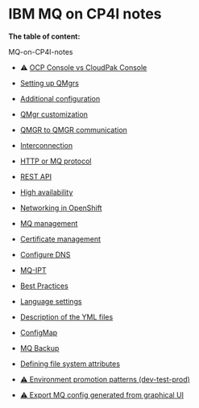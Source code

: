 
# IBM MQ on CP4I notes


**The table of content:**


MQ-on-CP4I-notes

- ⚠️ [OCP Console vs CloudPak Console](topics/ocp-console-vs-cp-console)

- [Setting up QMgrs](topics/setting-up-qmgrs)

- [Additional configuration](topics/additional-configuration)

- [QMgr customization](topics/qmgr-customization)

- [QMGR to QMGR communication](topics/qmgr-to-qmgr-communication)

- [Interconnection](topics/interconnection)

- [HTTP or MQ protocol](topics/http-or-mq-protocol)
  
- [REST API](topics/rest-api)

- [High availability](topics/high-availability)

- [Networking in OpenShift](topics/networking-in-openshift)

- [MQ management](topics/mq-management)

- [Certificate management](topics/certificate-management)

- [Configure DNS](topics/configure-dns)

- [MQ-IPT](topics/mq-ipt)

- [Best Practices](topics/best-practices)

- [Language settings](topics/language-settings)

- [Description of the YML files](topics/description-of-yamls)

- [ConfigMap](topics/config-map)

- [MQ Backup](topics/mq-backup)

- [Defining file system attributes](topics/file-system-attributes)

- [⚠️ Environment promotion patterns (dev-test-prod)](topics/env-promotions)

- [⚠️ Export MQ config generated from graphical UI](topics/export-from-gui)

